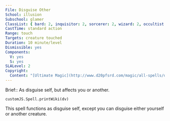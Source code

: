 ```yaml
---
File: Disguise Other
School: illusion
Subschool: glamer
ClassList: { bard: 2, inquisitor: 2, sorcerer: 2, wizard: 2, occultist: 2, psychic: 2, medium: 2 }
CastTime: standard action
Range: touch
Targets: creature touched
Duration: 10 minute/level
Dismissible: yes
Components:
  V: yes
  S: yes
SLALevel: 2
Copyright:
  Content: "[Ultimate Magic](http://www.d20pfsrd.com/magic/all-spells/d/disguise-other)"
---
```

Brief:: As disguise self, but affects you or another.

```dataviewjs
customJS.Spell.printWiki(dv)
```

This spell functions as disguise self, except you can disguise either yourself or another creature.
